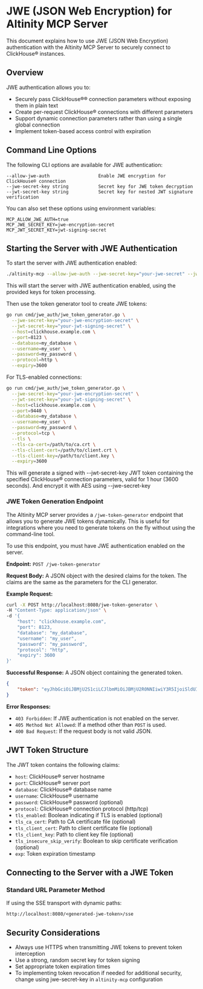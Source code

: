 # JWE (JSON Web Encryption) for Altinity MCP Server

This document explains how to use JWE (JSON Web Encryption) authentication with the Altinity MCP Server to securely connect to ClickHouse® instances.

## Overview

JWE authentication allows you to:

- Securely pass ClickHouse®® connection parameters without exposing them in plain text
- Create per-request ClickHouse® connections with different parameters
- Support dynamic connection parameters rather than using a single global connection
- Implement token-based access control with expiration

## Command Line Options

The following CLI options are available for JWE authentication:

```
--allow-jwe-auth                  Enable JWE encryption for ClickHouse® connection
--jwe-secret-key string           Secret key for JWE token decryption
--jwt-secret-key string           Secret key for nested JWT signature verification
```

You can also set these options using environment variables:

```
MCP_ALLOW_JWE_AUTH=true
MCP_JWE_SECRET_KEY=jwe-encryption-secret
MCP_JWT_SECRET_KEY=jwt-signing-secret
```

## Starting the Server with JWE Authentication

To start the server with JWE authentication enabled:

```bash
./altinity-mcp --allow-jwe-auth --jwe-secret-key="your-jwe-secret" --jwt-secret-key="your-jwt-secret" --transport=sse
```

This will start the server with JWE authentication enabled, using the provided keys for token processing.

Then use the token generator tool to create JWE tokens:

```bash
go run cmd/jwe_auth/jwe_token_generator.go \
  --jwe-secret-key="your-jwe-encryption-secret" \
  --jwt-secret-key="your-jwt-signing-secret" \
  --host=clickhouse.example.com \
  --port=8123 \
  --database=my_database \
  --username=my_user \
  --password=my_password \
  --protocol=http \
  --expiry=3600
```

For TLS-enabled connections:

```bash
go run cmd/jwe_auth/jwe_token_generator.go \
  --jwe-secret-key="your-jwe-encryption-secret" \
  --jwt-secret-key="your-jwt-signing-secret" \
  --host=clickhouse.example.com \
  --port=9440 \
  --database=my_database \
  --username=my_user \
  --password=my_password \
  --protocol=tcp \
  --tls \
  --tls-ca-cert=/path/to/ca.crt \
  --tls-client-cert=/path/to/client.crt \
  --tls-client-key=/path/to/client.key \
  --expiry=3600
```

This will generate a signed with --jwt-secret-key JWT token containing the specified ClickHouse® connection parameters, valid for 1 hour (3600 seconds).
And encrypt it with AES using --jwe-secret-key

### JWE Token Generation Endpoint

The Altinity MCP server provides a `/jwe-token-generator` endpoint that allows you to generate JWE tokens dynamically. This is useful for integrations where you need to generate tokens on the fly without using the command-line tool.

To use this endpoint, you must have JWE authentication enabled on the server.

**Endpoint:** `POST /jwe-token-generator`

**Request Body:** A JSON object with the desired claims for the token. The claims are the same as the parameters for the CLI generator.

**Example Request:**
```bash
curl -X POST http://localhost:8080/jwe-token-generator \
-H "Content-Type: application/json" \
-d '{
    "host": "clickhouse.example.com",
    "port": 8123,
    "database": "my_database",
    "username": "my_user",
    "password": "my_password",
    "protocol": "http",
    "expiry": 3600
}'
```

**Successful Response:** A JSON object containing the generated token.

```json
{
    "token": "eyJhbGciOiJBMjU2S1ciLCJlbmMiOiJBMjU2R0NNIiwiY3R5IjoiSldUIiwidHlwIjoiSldFIn0. ..."
}
```

**Error Responses:**
- `403 Forbidden`: If JWE authentication is not enabled on the server.
- `405 Method Not Allowed`: If a method other than `POST` is used.
- `400 Bad Request`: If the request body is not valid JSON.

## JWT Token Structure

The JWT token contains the following claims:

- `host`: ClickHouse® server hostname
- `port`: ClickHouse® server port
- `database`: ClickHouse® database name
- `username`: ClickHouse® username
- `password`: ClickHouse® password (optional)
- `protocol`: ClickHouse® connection protocol (http/tcp)
- `tls_enabled`: Boolean indicating if TLS is enabled (optional)
- `tls_ca_cert`: Path to CA certificate file (optional)
- `tls_client_cert`: Path to client certificate file (optional)
- `tls_client_key`: Path to client key file (optional)
- `tls_insecure_skip_verify`: Boolean to skip certificate verification (optional)
- `exp`: Token expiration timestamp

## Connecting to the Server with a JWE Token

### Standard URL Parameter Method

If using the SSE transport with dynamic paths:

```
http://localhost:8080/<generated-jwe-token>/sse
```

## Security Considerations

- Always use HTTPS when transmitting JWE tokens to prevent token interception
- Use a strong, random secret key for token signing
- Set appropriate token expiration times
- To implementing token revocation if needed for additional security, change using jwe-secret-key in `altinity-mcp` configuration
